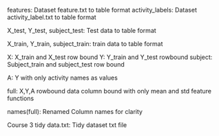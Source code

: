 features: Dataset feature.txt to table format activity\_labels: Dataset
activity\_label.txt to table format

X\_test, Y\_test, subject\_test: Test data to table format

X\_train, Y\_train, subject\_train: train data to table format

X: X\_train and X\_test row bound Y: Y\_train and Y\_test rowbound
subject: Subject\_train and subject\_test row bound

A: Y with only activity names as values

full: X,Y,A rowbound data column bound with only mean and std feature
functions

names(full): Renamed Column names for clarity

Course 3 tidy data.txt: Tidy dataset txt file

